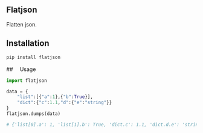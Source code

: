 ## Flatjson

Flatten json.

## Installation

`pip install flatjson`

##　 Usage

```python
import flatjson

data = {
    "list":[{"a":1},{"b":True}],
    "dict":{"c":1.1,"d":{"e":"string"}}
}
flatjson.dumps(data)

# {'list[0].a': 1, 'list[1].b': True, 'dict.c': 1.1, 'dict.d.e': 'string'}
```

